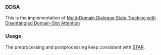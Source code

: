### DDSA
This is the implementation of [Multi-Domain Dialogue State Tracking with Disentangled Domain-Slot Attention](https://aclanthology.org/2023.findings-acl.304/)

### Usage
The preprocessing and postprocessing keep consistent with [STAR](https://github.com/smartyfh/DST-STAR).
